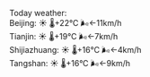 Today weather:  
Beijing: ☀️   🌡️+22°C 🌬️←11km/h  
Tianjin: ☀️   🌡️+19°C 🌬️←7km/h  
Shijiazhuang: ☀️   🌡️+16°C 🌬️←4km/h  
Tangshan: ☀️   🌡️+16°C 🌬️←9km/h  
